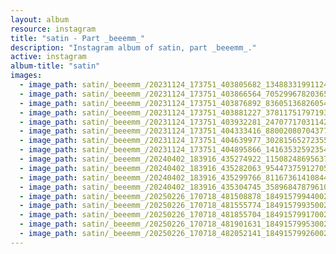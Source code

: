 ```yaml
---
layout: album
resource: instagram
title: "satin - Part _beeemm_"
description: "Instagram album of satin, part _beeemm_."
active: instagram
album-title: "satin"
images:
  - image_path: satin/_beeemm_/20231124_173751_403805682_1348833199112431_8593621213905350936_n.jpg
  - image_path: satin/_beeemm_/20231124_173751_403866564_705299678203652_4246730271279997938_n.jpg
  - image_path: satin/_beeemm_/20231124_173751_403876892_836051368260542_1134012732643269813_n.jpg
  - image_path: satin/_beeemm_/20231124_173751_403881227_378117517971935_4702349503691556054_n.jpg
  - image_path: satin/_beeemm_/20231124_173751_403932281_2470771703114290_6958176867003695195_n.jpg
  - image_path: satin/_beeemm_/20231124_173751_404333416_880020807043774_8504733778871013867_n.jpg
  - image_path: satin/_beeemm_/20231124_173751_404639977_302815652723552_7611051108218442086_n.jpg
  - image_path: satin/_beeemm_/20231124_173751_404895866_1416353259235499_6737584116265546845_n.jpg
  - image_path: satin/_beeemm_/20240402_183916_435274922_1150824869563753_3686105726321237518_n.jpg
  - image_path: satin/_beeemm_/20240402_183916_435282063_954473759127059_4152419202616530676_n.jpg
  - image_path: satin/_beeemm_/20240402_183916_435299766_811673614108446_8922547102030143058_n.jpg
  - image_path: satin/_beeemm_/20240402_183916_435304745_3589684787961037_1945337362330043824_n.jpg
  - image_path: satin/_beeemm_/20250226_170718_481508878_18491579944002844_5444309167929541368_n.jpg
  - image_path: satin/_beeemm_/20250226_170718_481555774_18491579935002844_563286675077076966_n.jpg
  - image_path: satin/_beeemm_/20250226_170718_481855704_18491579917002844_4359470948340274625_n.jpg
  - image_path: satin/_beeemm_/20250226_170718_481901631_18491579953002844_7025523311753120829_n.jpg
  - image_path: satin/_beeemm_/20250226_170718_482052141_18491579926002844_6666494231860078413_n.jpg
---
```

